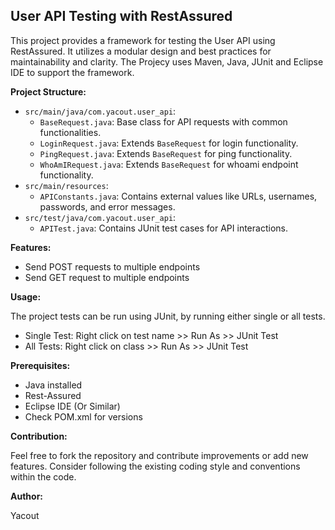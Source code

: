 ## User API Testing with RestAssured

This project provides a framework for testing the User API using RestAssured. It utilizes a modular design and best practices for maintainability and clarity. The Projecy uses Maven, Java, JUnit and Eclipse IDE to support the framework. 

**Project Structure:**

- `src/main/java/com.yacout.user_api`:
    - `BaseRequest.java`: Base class for API requests with common functionalities.
    - `LoginRequest.java`: Extends `BaseRequest` for login functionality.
    - `PingRequest.java`: Extends `BaseRequest` for ping functionality.
    - `WhoAmIRequest.java`: Extends `BaseRequest` for whoami endpoint functionality.
- `src/main/resources`:
    - `APIConstants.java`: Contains external values like URLs, usernames, passwords, and error messages.
- `src/test/java/com.yacout.user_api`:
    - `APITest.java`: Contains JUnit test cases for API interactions.

**Features:**

  - Send POST requests to multiple endpoints
  - Send GET request to multiple endpoints

**Usage:**

The project tests can be run using JUnit, by running either single or all tests.
  - Single Test: Right click on test name >> Run As >> JUnit Test
  - All Tests: Right click on class >> Run As >> JUnit Test

**Prerequisites:**

  - Java installed
  - Rest-Assured 
  - Eclipse IDE (Or Similar)
  - Check POM.xml for versions

**Contribution:**

Feel free to fork the repository and contribute improvements or add new features. Consider following the existing coding style and conventions within the code.



**Author:**

Yacout